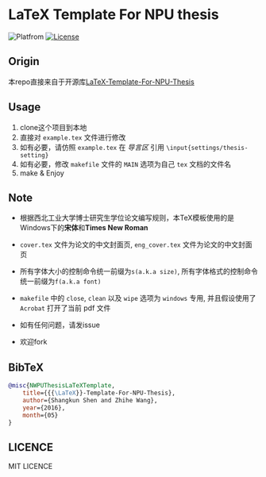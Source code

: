 # LaTeX Template For NPU thesis

![Platfrom](https://img.shields.io/badge/Platfrom-TeXLive2016-3D6117.svg)
[![License](https://img.shields.io/badge/license-MIT-blue.svg)](LICENSE)

## Origin

本repo直接来自于开源库[LaTeX-Template-For-NPU-Thesis](https://github.com/NWPUMetaphysicsOffice/LaTeX-Template-For-NPU-Thesis)

## Usage

1. clone这个项目到本地
2. 直接对 `example.tex` 文件进行修改
3. 如有必要，请仿照 `example.tex` 在 *导言区* 引用 `\input{settings/thesis-setting}`
4. 如有必要，修改 `makefile` 文件的 `MAIN` 选项为自己 `tex` 文档的文件名
5. make & Enjoy

## Note

* 根据西北工业大学博士研究生学位论文编写规则，本TeX模板使用的是Windows下的**宋体**和**Times New Roman**
* `cover.tex` 文件为论文的中文封面页,  `eng_cover.tex` 文件为论文的中文封面页
* 所有字体大小的控制命令统一前缀为`s(a.k.a size)`, 所有字体格式的控制命令统一前缀为`f(a.k.a font)`
* `makefile` 中的 `close`, `clean` 以及 `wipe` 选项为 `windows` 专用, 并且假设使用了 `Acrobat` 打开了当前 pdf 文件

* 如有任何问题，请发issue
* 欢迎fork

## BibTeX

```bibtex
@misc{NWPUThesisLaTeXTemplate,
    title={{{\LaTeX}}-Template-For-NPU-Thesis},
    author={Shangkun Shen and Zhihe Wang},
    year={2016},
    month={05}
}
```

## LICENCE

MIT LICENCE